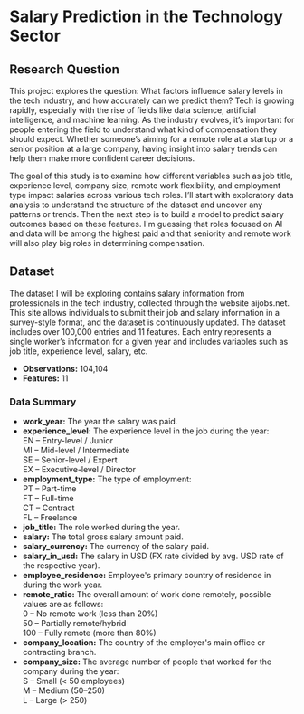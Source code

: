 # Salary Prediction in the Technology Sector

## Research Question
This project explores the question: What factors influence salary levels in the tech industry, and how accurately can we predict them? Tech is growing rapidly, especially with the rise of fields like data science, artificial intelligence, and machine learning. As the industry evolves, it’s important for people entering the field to understand what kind of compensation they should expect. Whether someone’s aiming for a remote role at a startup or a senior position at a large company, having insight into salary trends can help them make more confident career decisions.

The goal of this study is to examine how different variables such as job title, experience level, company size, remote work flexibility, and employment type impact salaries across various tech roles. I’ll start with exploratory data analysis to understand the structure of the dataset and uncover any patterns or trends. Then the next step is to build a model to predict salary outcomes based on these features. I'm guessing that roles focused on AI and data will be among the highest paid and that seniority and remote work will also play big roles in determining compensation.

## Dataset
The dataset I will be exploring contains salary information from professionals in the tech industry, collected through the website aijobs.net. This site allows individuals to submit their job and salary information in a survey-style format, and the dataset is continuously updated. The dataset includes over 100,000 entries and 11 features. Each entry represents a single worker’s information for a given year and includes variables such as job title, experience level, salary, etc. 

- **Observations:** 104,104
- **Features:** 11

### Data Summary
- **work_year:** The year the salary was paid.
- **experience_level:** The experience level in the job during the year:<br>EN – Entry-level / Junior<br>MI – Mid-level / Intermediate<br>SE – Senior-level / Expert<br>EX – Executive-level / Director 
- **employment_type:** The type of employment:<br>PT – Part-time<br>FT – Full-time<br>CT – Contract<br>FL – Freelance
- **job_title:** The role worked during the year.
- **salary:** The total gross salary amount paid.
- **salary_currency:** The currency of the salary paid.
- **salary_in_usd:** The salary in USD (FX rate divided by avg. USD rate of the respective year).
- **employee_residence:** Employee's primary country of residence in during the work year.
- **remote_ratio:** The overall amount of work done remotely, possible values are as follows:<br>0 – No remote work (less than 20%) <br>50 – Partially remote/hybrid<br>100 – Fully remote (more than 80%)
- **company_location:** The country of the employer's main office or contracting branch.
- **company_size:** The average number of people that worked for the company during the year: <br>S – Small (< 50 employees)<br>M – Medium (50–250)<br>L – Large (> 250)
